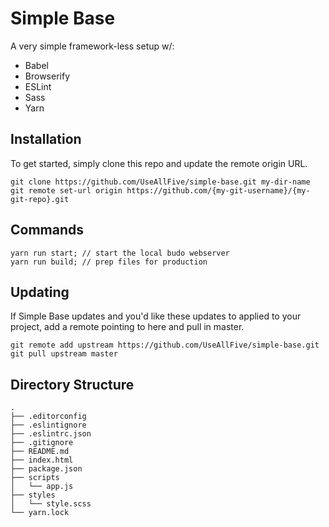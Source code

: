 # Simple Base

A very simple framework-less setup w/:

- Babel
- Browserify
- ESLint
- Sass
- Yarn

## Installation
To get started, simply clone this repo and update the remote origin URL.

```
git clone https://github.com/UseAllFive/simple-base.git my-dir-name
git remote set-url origin https://github.com/{my-git-username}/{my-git-repo}.git
```

## Commands
``` 
yarn run start; // start the local budo webserver
yarn run build; // prep files for production
```

## Updating

If Simple Base updates and you'd like these updates to applied to your project, add a remote pointing to here and pull in master.

```
git remote add upstream https://github.com/UseAllFive/simple-base.git
git pull upstream master
```

## Directory Structure

```
.
├── .editorconfig
├── .eslintignore
├── .eslintrc.json
├── .gitignore
├── README.md
├── index.html
├── package.json
├── scripts
│   └── app.js
├── styles
│   └── style.scss
└── yarn.lock
```